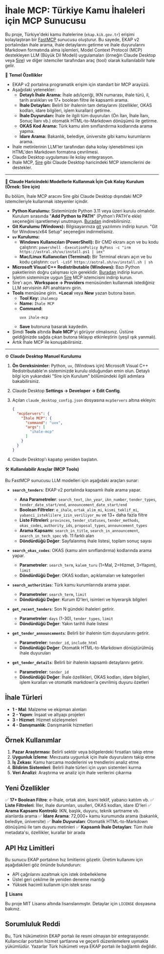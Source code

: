 # İhale MCP: Türkiye Kamu İhaleleri için MCP Sunucusu

Bu proje, Türkiye'deki kamu ihalelerine (`ekap.kik.gov.tr`) erişimi kolaylaştıran bir [FastMCP](https://gofastmcp.com/) sunucusu oluşturur. Bu sayede, EKAP v2 portalından ihale arama, ihale detaylarını getirme ve ihale duyurularını Markdown formatında alma işlemleri, Model Context Protocol (MCP) destekleyen LLM (Büyük Dil Modeli) uygulamaları (örneğin Claude Desktop veya [5ire](https://5ire.app)) ve diğer istemciler tarafından araç (tool) olarak kullanılabilir hale gelir.

🎯 **Temel Özellikler**

* EKAP v2 portalına programatik erişim için standart bir MCP arayüzü.
* Aşağıdaki yetenekler:
    * **Detaylı İhale Arama:** İhale adı/içeriği, IKN numarası, ihale türü, il, tarih aralıkları ve 17+ boolean filtre ile kapsamlı arama.
    * **İhale Detayları:** Belirli bir ihalenin tam detaylarını (özellikler, OKAS kodları, idare bilgileri, işlem kuralları) getirme.
    * **İhale Duyuruları:** İhale ile ilgili tüm duyuruları (Ön İlan, İhale İlanı, Sonuç İlanı vb.) otomatik HTML-to-Markdown dönüşümü ile getirme.
    * **OKAS Kod Arama:** Türk kamu alım sınıflandırma kodlarında arama yapma.
    * **İdare Arama:** Bakanlık, belediye, üniversite gibi kamu kurumlarını arama.
* İhale metinlerinin LLM'ler tarafından daha kolay işlenebilmesi için HTML'den Markdown formatına çevrilmesi.
* Claude Desktop uygulaması ile kolay entegrasyon.
* İhale MCP, [5ire](https://5ire.app) gibi Claude Desktop haricindeki MCP istemcilerini de destekler.

---
🚀 **Claude Haricindeki Modellerle Kullanmak İçin Çok Kolay Kurulum (Örnek: 5ire için)**

Bu bölüm, İhale MCP aracını 5ire gibi Claude Desktop dışındaki MCP istemcileriyle kullanmak isteyenler içindir.

* **Python Kurulumu:** Sisteminizde Python 3.11 veya üzeri kurulu olmalıdır. Kurulum sırasında "**Add Python to PATH**" (Python'ı PATH'e ekle) seçeneğini işaretlemeyi unutmayın. [Buradan](https://www.python.org/downloads/) indirebilirsiniz.
* **Git Kurulumu (Windows):** Bilgisayarınıza [git](https://git-scm.com/downloads/win) yazılımını indirip kurun. "Git for Windows/x64 Setup" seçeneğini indirmelisiniz.
* **`uv` Kurulumu:**
    * **Windows Kullanıcıları (PowerShell):** Bir CMD ekranı açın ve bu kodu çalıştırın: `powershell -ExecutionPolicy ByPass -c "irm https://astral.sh/uv/install.ps1 | iex"`
    * **Mac/Linux Kullanıcıları (Terminal):** Bir Terminal ekranı açın ve bu kodu çalıştırın: `curl -LsSf https://astral.sh/uv/install.sh | sh`
* **Microsoft Visual C++ Redistributable (Windows):** Bazı Python paketlerinin doğru çalışması için gereklidir. [Buradan](https://learn.microsoft.com/en-us/cpp/windows/latest-supported-vc-redist?view=msvc-170) indirip kurun.
* İşletim sisteminize uygun [5ire](https://5ire.app) MCP istemcisini indirip kurun.
* 5ire'ı açın. **Workspace -> Providers** menüsünden kullanmak istediğiniz LLM servisinin API anahtarını girin.
* **Tools** menüsüne girin. **+Local** veya **New** yazan butona basın.
    * **Tool Key:** `ihalemcp`
    * **Name:** `İhale MCP`
    * **Command:**
        ```
        uvx ihale-mcp
        ```
    * **Save** butonuna basarak kaydedin.
* Şimdi **Tools** altında **İhale MCP**'yi görüyor olmalısınız. Üstüne geldiğinizde sağda çıkan butona tıklayıp etkinleştirin (yeşil ışık yanmalı).
* Artık İhale MCP ile konuşabilirsiniz.

---
⚙️ **Claude Desktop Manuel Kurulumu**

1.  **Ön Gereksinimler:** Python, `uv`, (Windows için) Microsoft Visual C++ Redistributable'ın sisteminizde kurulu olduğundan emin olun. Detaylı bilgi için yukarıdaki "5ire için Kurulum" bölümündeki ilgili adımlara bakabilirsiniz.
2.  Claude Desktop **Settings -> Developer -> Edit Config**.
3.  Açılan `claude_desktop_config.json` dosyasına `mcpServers` altına ekleyin:

    ```json
    {
      "mcpServers": {
        "İhale MCP": {
          "command": "uvx",
          "args": [
            "ihale-mcp"
          ]
        }
      }
    }
    ```
4.  Claude Desktop'ı kapatıp yeniden başlatın.

🛠️ **Kullanılabilir Araçlar (MCP Tools)**

Bu FastMCP sunucusu LLM modelleri için aşağıdaki araçları sunar:

* **`search_tenders`**: EKAP v2 portalında kapsamlı ihale arama yapar.
    * **Ana Parametreler**: `search_text`, `ikn_year`, `ikn_number`, `tender_types`, `tender_date_start/end`, `announcement_date_start/end`
    * **Boolean Filtreler**: `e_ihale`, `ortak_alim_mi`, `kismi_teklif_mi`, `yabanci_isteklilere_izin_veriliyor_mu` ve 13+ daha fazla filtre
    * **Liste Filtreleri**: `provinces`, `tender_statuses`, `tender_methods`, `okas_codes`, `authority_ids`, `proposal_types`, `announcement_types`
    * **Arama Kapsamı**: `search_in_title`, `search_in_announcement`, `search_in_tech_spec` vb. 11 farklı alan
    * **Döndürdüğü Değer**: Sayfalanmış ihale listesi, toplam sonuç sayısı

* **`search_okas_codes`**: OKAS (kamu alım sınıflandırma) kodlarında arama yapar.
    * **Parametreler**: `search_term`, `kalem_turu` (1=Mal, 2=Hizmet, 3=Yapım), `limit`
    * **Döndürdüğü Değer**: OKAS kodları, açıklamaları ve kategorileri

* **`search_authorities`**: Türk kamu kurumlarında arama yapar.
    * **Parametreler**: `search_term`, `limit`
    * **Döndürdüğü Değer**: Kurum ID'leri, isimleri ve hiyerarşik bilgileri

* **`get_recent_tenders`**: Son N gündeki ihaleleri getirir.
    * **Parametreler**: `days` (1-30), `tender_types`, `limit`
    * **Döndürdüğü Değer**: Yakın tarihli ihale listesi

* **`get_tender_announcements`**: Belirli bir ihalenin tüm duyurularını getirir.
    * **Parametreler**: `tender_id`, `include_html`
    * **Döndürdüğü Değer**: Otomatik HTML-to-Markdown dönüştürülmüş ihale duyuruları

* **`get_tender_details`**: Belirli bir ihalenin kapsamlı detaylarını getirir.
    * **Parametreler**: `tender_id`
    * **Döndürdüğü Değer**: İhale özellikleri, OKAS kodları, idare bilgileri, işlem kuralları ve otomatik markdown'a çevrilmiş duyuru özetleri

## İhale Türleri

- **1 - Mal**: Malzeme ve ekipman alımları
- **2 - Yapım**: İnşaat ve altyapı projeleri  
- **3 - Hizmet**: Hizmet sözleşmeleri
- **4 - Danışmanlık**: Danışmanlık hizmetleri

## Örnek Kullanımlar

1. **Pazar Araştırması**: Belirli sektör veya bölgelerdeki fırsatları takip etme
2. **Uygunluk İzleme**: Mevzuata uygunluk için ihale duyurularını takip etme
3. **İş Zekası**: Kamu harcama modellerini ve trendlerini analiz etme
4. **Bildirim Sistemleri**: Belirli ihale türleri için uyarı sistemleri kurma
5. **Veri Analizi**: Araştırma ve analiz için ihale verilerini çıkarma

## Yeni Özellikler

✅ **17+ Boolean Filtre**: e-İhale, ortak alım, kısmi teklif, yabancı katılım vb.
✅ **Liste Filtreleri**: İller, ihale durumları, usulleri, OKAS kodları, idare ID'leri
✅ **Arama Kapsamı Kontrolü**: IKN, başlık, duyuru, teknik şartname vb. alanlarda arama
✅ **İdare Arama**: 72,000+ kamu kurumunda arama (bakanlık, belediye, üniversite)
✅ **İhale Duyuruları**: Otomatik HTML-to-Markdown dönüşümü ile tam duyuru metinleri
✅ **Kapsamlı İhale Detayları**: Tüm ihale metadata'sı, özellikler, kurallar bir arada

## API Hız Limitleri

Bu sunucu EKAP portalının hız limitlerini gözetir. Üretim kullanımı için aşağıdakileri göz önünde bulundurun:
- API çağrılarını azaltmak için istek önbellekleme
- Üstel geri çekilme ile yeniden deneme mantığı
- Yüksek hacimli kullanım için istek sırası

📜 **Lisans**

Bu proje MIT Lisansı altında lisanslanmıştır. Detaylar için `LICENSE` dosyasına bakınız.

## Sorumluluk Reddi

Bu, Türk hükümetinin EKAP portalı ile resmi olmayan bir entegrasyondır. Kullanıcılar portalın hizmet şartlarına ve geçerli düzenlemelere uymakla yükümlüdür. Yazarlar Türk hükümeti veya EKAP portalı ile bağlantılı değildir.